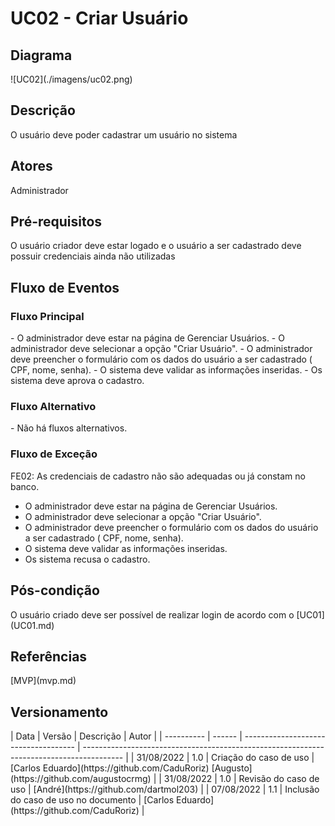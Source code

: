 <h1> UC02 - Criar Usuário </h1>

<h2><strong>Diagrama</strong></h2>
![UC02](./imagens/uc02.png)

<h2><strong>Descrição</strong></h2>
O usuário deve poder cadastrar um usuário no sistema

<h2><strong>Atores</strong></h2>
Administrador

<h2><strong>Pré-requisitos</strong></h2>
O usuário criador deve estar logado e o usuário a ser cadastrado deve possuir credenciais ainda não utilizadas

<h2><strong>Fluxo de Eventos</strong></h2>
<h3>Fluxo Principal</h3>
- O administrador deve estar na página de Gerenciar Usuários.
- O administrador deve selecionar a opção "Criar Usuário".
- O administrador deve preencher o formulário com os dados do usuário a ser cadastrado ( CPF, nome, senha).
- O sistema deve validar as informações inseridas.
- Os sistema deve aprova o cadastro.

<h3>Fluxo Alternativo</h3>
- Não há fluxos alternativos.
<h3>Fluxo de Exceção</h3>
FE02: As credenciais de cadastro não são adequadas ou já constam no banco.

- O administrador deve estar na página de Gerenciar Usuários.
- O administrador deve selecionar a opção "Criar Usuário".
- O administrador deve preencher o formulário com os dados do usuário a ser cadastrado ( CPF, nome, senha).
- O sistema deve validar as informações inseridas.
- Os sistema recusa o cadastro.

<h2><strong>Pós-condição</strong></h2>
O usuário criado deve ser possível de realizar login de acordo com o [UC01](UC01.md)
<h2><strong>Referências</strong></h2>
[MVP](mvp.md)
<h2><strong>Versionamento</strong></h2>
| Data       | Versão | Descrição                            | Autor                                                                                    |
| ---------- | ------ | ------------------------------------ | ---------------------------------------------------------------------------------------- |
| 31/08/2022 | 1.0    | Criação do caso de uso               | [Carlos Eduardo](https://github.com/CaduRoriz) [Augusto](https://github.com/augustocrmg) |
| 31/08/2022 | 1.0    | Revisão do caso de uso               | [André](https://github.com/dartmol203)                                                   |
| 07/08/2022 | 1.1    | Inclusão do caso de uso no documento | [Carlos Eduardo](https://github.com/CaduRoriz)                                           |